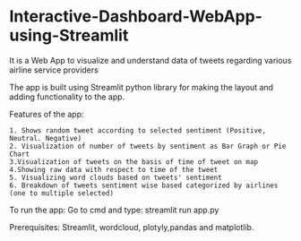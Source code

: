 # Interactive-Dashboard-WebApp-using-Streamlit
It is a Web App to visualize and understand data of tweets regarding various airline service providers

The app is built using Streamlit python library for making the layout and adding functionality to the app.

Features of the app:
    
    1. Shows random tweet according to selected sentiment (Positive, Neutral. Negative)
    2. Visualization of number of tweets by sentiment as Bar Graph or Pie Chart
    3.Visualization of tweets on the basis of time of tweet on map
    4.Showing raw data with respect to time of the tweet
    5. Visualizing word clouds based on tweets' sentiment
    6. Breakdown of tweets sentiment wise based categorized by airlines (one to multiple selected)
    
To run the app: Go to cmd and type: streamlit run app.py

Prerequisites: Streamlit, wordcloud, plotyly,pandas and matplotlib.

    
